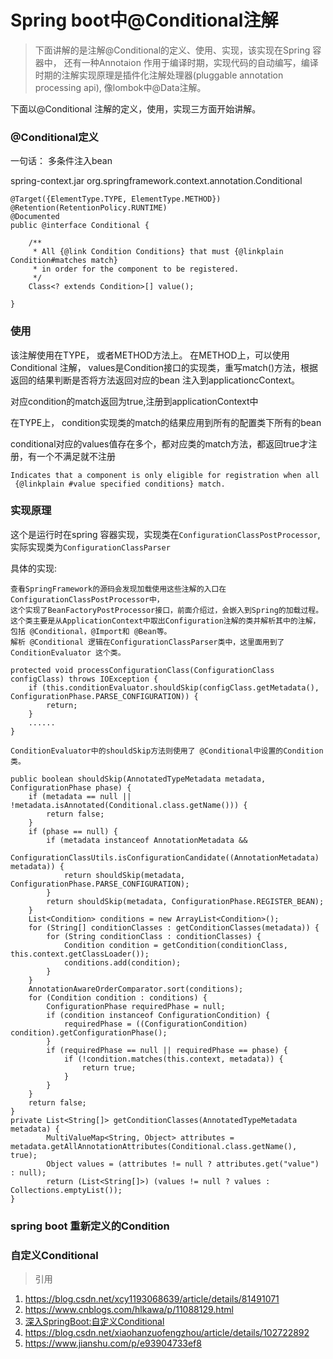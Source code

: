 # Spring boot中@Conditional注解
> 下面讲解的是注解@Conditional的定义、使用、实现，该实现在Spring 容器中，
还有一种Annotaion 作用于编译时期，实现代码的自动编写，编译时期的注解实现原理是插件化注解处理器(pluggable annotation processing api),
像lombok中@Data注解。

下面以@Conditional 注解的定义，使用，实现三方面开始讲解。

### @Conditional定义
一句话： 多条件注入bean

spring-context.jar
org.springframework.context.annotation.Conditional

```
@Target({ElementType.TYPE, ElementType.METHOD})
@Retention(RetentionPolicy.RUNTIME)
@Documented
public @interface Conditional {

	/**
	 * All {@link Condition Conditions} that must {@linkplain Condition#matches match}
	 * in order for the component to be registered.
	 */
	Class<? extends Condition>[] value();

}
```

### 使用
该注解使用在TYPE， 或者METHOD方法上。
在METHOD上，可以使用Conditional 注解， values是Condition接口的实现类，重写match()方法，根据返回的结果判断是否将方法返回对应的bean
注入到applicationcContext。

对应condition的match返回为true,注册到applicationContext中

在TYPE上， condition实现类的match的结果应用到所有的配置类下所有的bean

conditional对应的values值存在多个，都对应类的match方法，都返回true才注册，有一个不满足就不注册
```
Indicates that a component is only eligible for registration when all
 {@linkplain #value specified conditions} match.
```


### 实现原理
这个是运行时在spring 容器实现，实现类在`ConfigurationClassPostProcessor`, 实际实现类为`ConfigurationClassParser`

具体的实现:
```
查看SpringFramework的源码会发现加载使用这些注解的入口在ConfigurationClassPostProcessor中，
这个实现了BeanFactoryPostProcessor接口，前面介绍过，会嵌入到Spring的加载过程。
这个类主要是从ApplicationContext中取出Configuration注解的类并解析其中的注解，包括 @Conditional，@Import和 @Bean等。
解析 @Conditional 逻辑在ConfigurationClassParser类中，这里面用到了 ConditionEvaluator 这个类。

protected void processConfigurationClass(ConfigurationClass configClass) throws IOException {
    if (this.conditionEvaluator.shouldSkip(configClass.getMetadata(), ConfigurationPhase.PARSE_CONFIGURATION)) {
        return;
    }
    ......
}

ConditionEvaluator中的shouldSkip方法则使用了 @Conditional中设置的Condition类。

public boolean shouldSkip(AnnotatedTypeMetadata metadata, ConfigurationPhase phase) {
    if (metadata == null || !metadata.isAnnotated(Conditional.class.getName())) {
        return false;
    }
    if (phase == null) {
        if (metadata instanceof AnnotationMetadata &&
                ConfigurationClassUtils.isConfigurationCandidate((AnnotationMetadata) metadata)) {
            return shouldSkip(metadata, ConfigurationPhase.PARSE_CONFIGURATION);
        }
        return shouldSkip(metadata, ConfigurationPhase.REGISTER_BEAN);
    }
    List<Condition> conditions = new ArrayList<Condition>();
    for (String[] conditionClasses : getConditionClasses(metadata)) {
        for (String conditionClass : conditionClasses) {
            Condition condition = getCondition(conditionClass, this.context.getClassLoader());
            conditions.add(condition);
        }
    }
    AnnotationAwareOrderComparator.sort(conditions);
    for (Condition condition : conditions) {
        ConfigurationPhase requiredPhase = null;
        if (condition instanceof ConfigurationCondition) {
            requiredPhase = ((ConfigurationCondition) condition).getConfigurationPhase();
        }
        if (requiredPhase == null || requiredPhase == phase) {
            if (!condition.matches(this.context, metadata)) {
                return true;
            }
        }
    }
    return false;
}
private List<String[]> getConditionClasses(AnnotatedTypeMetadata metadata) {
        MultiValueMap<String, Object> attributes = metadata.getAllAnnotationAttributes(Conditional.class.getName(), true);
        Object values = (attributes != null ? attributes.get("value") : null);
        return (List<String[]>) (values != null ? values : Collections.emptyList());
}

```
### spring boot 重新定义的Condition




### 自定义Conditional





>引用
1. https://blog.csdn.net/xcy1193068639/article/details/81491071
2. https://www.cnblogs.com/hlkawa/p/11088129.html
3. [深入SpringBoot:自定义Conditional](https://www.jianshu.com/p/1d0fb7cd8a26)
4. https://blog.csdn.net/xiaohanzuofengzhou/article/details/102722892
5. https://www.jianshu.com/p/e93904733ef8
